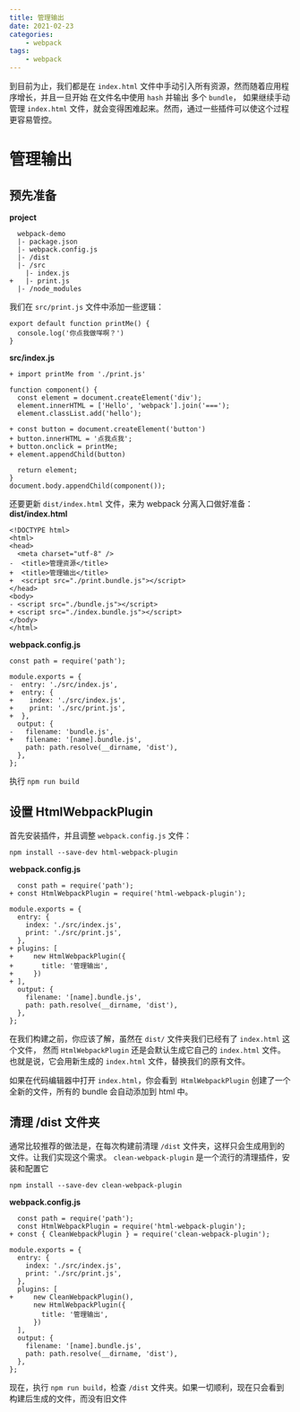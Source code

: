 ```yaml
---
title: 管理输出
date: 2021-02-23
categories:
    - webpack
tags:
    - webpack
---
```

到目前为止，我们都是在 `index.html` 文件中手动引入所有资源，然而随着应用程序增长，并且一旦开始 在文件名中使用 `hash` 并输出 多个 `bundle`，
如果继续手动管理 `index.html` 文件，就会变得困难起来。然而，通过一些插件可以使这个过程更容易管控。
# 管理输出
## 预先准备
**project**
```
  webpack-demo
  |- package.json
  |- webpack.config.js
  |- /dist
  |- /src
    |- index.js
+   |- print.js
  |- /node_modules
```
我们在 `src/print.js` 文件中添加一些逻辑：
```
export default function printMe() {
  console.log('你点我做咩啊？')
}
```
**src/index.js**
```
+ import printMe from './print.js'

function component() {
  const element = document.createElement('div');
  element.innerHTML = ['Hello', 'webpack'].join('===');
  element.classList.add('hello');

+ const button = document.createElement('button')
+ button.innerHTML = '点我点我';
+ button.onclick = printMe;
+ element.appendChild(button)

  return element;
}
document.body.appendChild(component());
```
还要更新 `dist/index.html` 文件，来为 webpack 分离入口做好准备：
**dist/index.html**
```
<!DOCTYPE html>
<html>
<head>
  <meta charset="utf-8" />
-  <title>管理资源</title>
+  <title>管理输出</title>
+  <script src="./print.bundle.js"></script>
</head>
<body>
- <script src="./bundle.js"></script>
+ <script src="./index.bundle.js"></script>
</body>
</html>
```
**webpack.config.js**
```
const path = require('path');

module.exports = {
-  entry: './src/index.js',
+  entry: {
+    index: './src/index.js',
+    print: './src/print.js',
+  },
  output: {
-   filename: 'bundle.js',
+   filename: '[name].bundle.js',
    path: path.resolve(__dirname, 'dist'),
  },
};
```
执行 `npm run build`

## 设置 HtmlWebpackPlugin
首先安装插件，并且调整 `webpack.config.js` 文件：
```
npm install --save-dev html-webpack-plugin
```
**webpack.config.js**
```
  const path = require('path');
+ const HtmlWebpackPlugin = require('html-webpack-plugin');

module.exports = {
  entry: {
    index: './src/index.js',
    print: './src/print.js',
  },
+ plugins: [
+     new HtmlWebpackPlugin({
+       title: '管理输出',
+     })
+ ],
  output: {
    filename: '[name].bundle.js',
    path: path.resolve(__dirname, 'dist'),
  },
};
```
在我们构建之前，你应该了解，虽然在 `dist/` 文件夹我们已经有了 `index.html` 这个文件，
然而 `HtmlWebpackPlugin` 还是会默认生成它自己的 `index.html` 文件。也就是说，它会用新生成的 `index.html` 文件，替换我们的原有文件。

如果在代码编辑器中打开 `index.html`，你会看到` HtmlWebpackPlugin` 创建了一个全新的文件，所有的 bundle 会自动添加到 html 中。

## 清理 /dist 文件夹
通常比较推荐的做法是，在每次构建前清理 `/dist` 文件夹，这样只会生成用到的文件。让我们实现这个需求。
`clean-webpack-plugin` 是一个流行的清理插件，安装和配置它
```
npm install --save-dev clean-webpack-plugin
```
**webpack.config.js**
```
  const path = require('path');
  const HtmlWebpackPlugin = require('html-webpack-plugin');
+ const { CleanWebpackPlugin } = require('clean-webpack-plugin');

module.exports = {
  entry: {
    index: './src/index.js',
    print: './src/print.js',
  },
  plugins: [
+     new CleanWebpackPlugin(),
      new HtmlWebpackPlugin({
        title: '管理输出',
      })
  ],
  output: {
    filename: '[name].bundle.js',
    path: path.resolve(__dirname, 'dist'),
  },
};
```

现在，执行 `npm run build`，检查 `/dist` 文件夹。如果一切顺利，现在只会看到构建后生成的文件，而没有旧文件

